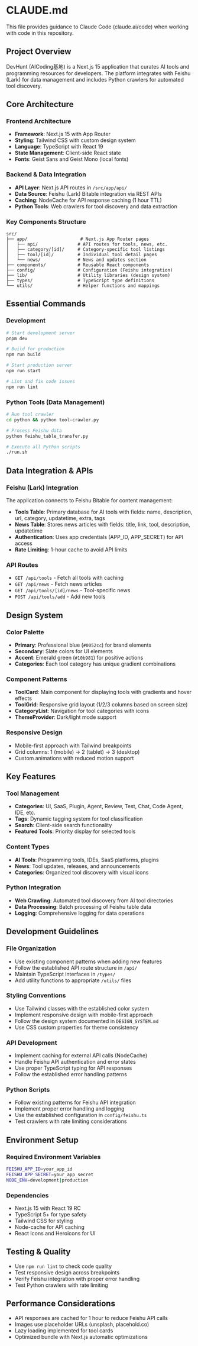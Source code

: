 # CLAUDE.md

This file provides guidance to Claude Code (claude.ai/code) when working with code in this repository.

## Project Overview

DevHunt (AICoding基地) is a Next.js 15 application that curates AI tools and programming resources for developers. The platform integrates with Feishu (Lark) for data management and includes Python crawlers for automated tool discovery.

## Core Architecture

### Frontend Architecture
- **Framework**: Next.js 15 with App Router
- **Styling**: Tailwind CSS with custom design system
- **Language**: TypeScript with React 19
- **State Management**: Client-side React state
- **Fonts**: Geist Sans and Geist Mono (local fonts)

### Backend & Data Integration
- **API Layer**: Next.js API routes in `/src/app/api/`
- **Data Source**: Feishu (Lark) Bitable integration via REST APIs
- **Caching**: NodeCache for API response caching (1 hour TTL)
- **Python Tools**: Web crawlers for tool discovery and data extraction

### Key Components Structure
```
src/
├── app/                    # Next.js App Router pages
│   ├── api/               # API routes for tools, news, etc.
│   ├── category/[id]/     # Category-specific tool listings
│   ├── tool/[id]/         # Individual tool detail pages
│   └── news/              # News and updates section
├── components/            # Reusable React components
├── config/                # Configuration (Feishu integration)
├── lib/                   # Utility libraries (design system)
├── types/                 # TypeScript type definitions
└── utils/                 # Helper functions and mappings
```

## Essential Commands

### Development
```bash
# Start development server
pnpm dev

# Build for production
npm run build

# Start production server
npm run start

# Lint and fix code issues
npm run lint
```

### Python Tools (Data Management)
```bash
# Run tool crawler
cd python && python tool-crawler.py

# Process Feishu data
python feishu_table_transfer.py

# Execute all Python scripts
./run.sh
```

## Data Integration & APIs

### Feishu (Lark) Integration
The application connects to Feishu Bitable for content management:

- **Tools Table**: Primary database for AI tools with fields: name, description, url, category, updatetime, extra, tags
- **News Table**: Stores news articles with fields: title, link, tool, description, updatetime
- **Authentication**: Uses app credentials (APP_ID, APP_SECRET) for API access
- **Rate Limiting**: 1-hour cache to avoid API limits

### API Routes
- `GET /api/tools` - Fetch all tools with caching
- `GET /api/news` - Fetch news articles
- `GET /api/tools/[id]/news` - Tool-specific news
- `POST /api/tools/add` - Add new tools

## Design System

### Color Palette
- **Primary**: Professional blue (`#0052cc`) for brand elements
- **Secondary**: Slate colors for UI elements  
- **Accent**: Emerald green (`#10b981`) for positive actions
- **Categories**: Each tool category has unique gradient combinations

### Component Patterns
- **ToolCard**: Main component for displaying tools with gradients and hover effects
- **ToolGrid**: Responsive grid layout (1/2/3 columns based on screen size)
- **CategoryList**: Navigation for tool categories with icons
- **ThemeProvider**: Dark/light mode support

### Responsive Design
- Mobile-first approach with Tailwind breakpoints
- Grid columns: 1 (mobile) → 2 (tablet) → 3 (desktop)
- Custom animations with reduced motion support

## Key Features

### Tool Management
- **Categories**: UI, SaaS, Plugin, Agent, Review, Test, Chat, Code Agent, IDE, etc.
- **Tags**: Dynamic tagging system for tool classification
- **Search**: Client-side search functionality
- **Featured Tools**: Priority display for selected tools

### Content Types
- **AI Tools**: Programming tools, IDEs, SaaS platforms, plugins
- **News**: Tool updates, releases, and announcements  
- **Categories**: Organized tool discovery with visual icons

### Python Integration
- **Web Crawling**: Automated tool discovery from AI tool directories
- **Data Processing**: Batch processing of Feishu table data
- **Logging**: Comprehensive logging for data operations

## Development Guidelines

### File Organization
- Use existing component patterns when adding new features
- Follow the established API route structure in `/api/`
- Maintain TypeScript interfaces in `/types/`
- Add utility functions to appropriate `/utils/` files

### Styling Conventions
- Use Tailwind classes with the established color system
- Implement responsive design with mobile-first approach
- Follow the design system documented in `DESIGN_SYSTEM.md`
- Use CSS custom properties for theme consistency

### API Development  
- Implement caching for external API calls (NodeCache)
- Handle Feishu API authentication and error states
- Use proper TypeScript typing for API responses
- Follow the established error handling patterns

### Python Scripts
- Follow existing patterns for Feishu API integration
- Implement proper error handling and logging
- Use the established configuration in `config/feishu.ts`
- Test crawlers with rate limiting considerations

## Environment Setup

### Required Environment Variables
```bash
FEISHU_APP_ID=your_app_id
FEISHU_APP_SECRET=your_app_secret
NODE_ENV=development|production
```

### Dependencies
- Next.js 15 with React 19 RC
- TypeScript 5+ for type safety
- Tailwind CSS for styling
- Node-cache for API caching
- React Icons and Heroicons for UI

## Testing & Quality

- Use `npm run lint` to check code quality
- Test responsive design across breakpoints
- Verify Feishu integration with proper error handling
- Test Python crawlers with rate limiting

## Performance Considerations

- API responses are cached for 1 hour to reduce Feishu API calls
- Images use placeholder URLs (unsplash, placehold.co)
- Lazy loading implemented for tool cards
- Optimized bundle with Next.js automatic optimizations